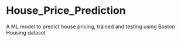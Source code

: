 # House_Price_Prediction
A ML model to predict house pricing, trained and testing using Boston Housing dataset
